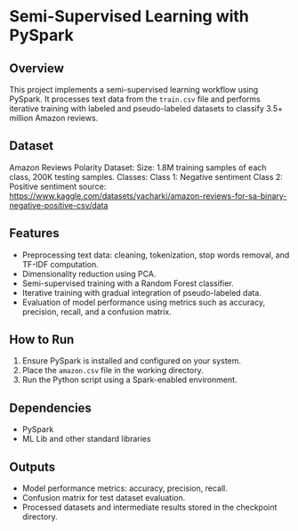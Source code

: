 
# Semi-Supervised Learning with PySpark

## Overview
This project implements a semi-supervised learning workflow using PySpark. It processes text data from the `train.csv` file and performs iterative training with labeled and pseudo-labeled datasets to classify 3.5+ million Amazon reviews.
## Dataset
Amazon Reviews Polarity Dataset:
Size: 1.8M training samples of each class, 200K testing samples.
Classes:
Class 1: Negative sentiment
Class 2: Positive sentiment
source: https://www.kaggle.com/datasets/yacharki/amazon-reviews-for-sa-binary-negative-positive-csv/data

## Features
- Preprocessing text data: cleaning, tokenization, stop words removal, and TF-IDF computation.
- Dimensionality reduction using PCA.
- Semi-supervised training with a Random Forest classifier.
- Iterative training with gradual integration of pseudo-labeled data.
- Evaluation of model performance using metrics such as accuracy, precision, recall, and a confusion matrix.

## How to Run
1. Ensure PySpark is installed and configured on your system.
2. Place the `amazon.csv` file in the working directory.
3. Run the Python script using a Spark-enabled environment.

## Dependencies
- PySpark
- ML Lib and other standard libraries

## Outputs
- Model performance metrics: accuracy, precision, recall.
- Confusion matrix for test dataset evaluation.
- Processed datasets and intermediate results stored in the checkpoint directory.


